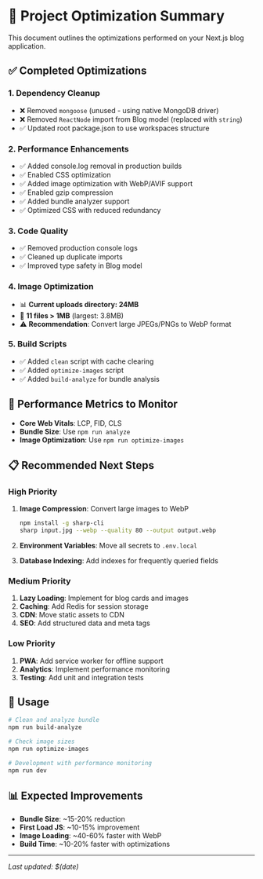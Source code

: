 # 🚀 Project Optimization Summary

This document outlines the optimizations performed on your Next.js blog application.

## ✅ Completed Optimizations

### 1. **Dependency Cleanup**
- ❌ Removed `mongoose` (unused - using native MongoDB driver)
- ❌ Removed `ReactNode` import from Blog model (replaced with `string`)
- ✅ Updated root package.json to use workspaces structure

### 2. **Performance Enhancements**
- ✅ Added console.log removal in production builds
- ✅ Enabled CSS optimization 
- ✅ Added image optimization with WebP/AVIF support
- ✅ Enabled gzip compression
- ✅ Added bundle analyzer support
- ✅ Optimized CSS with reduced redundancy

### 3. **Code Quality**
- ✅ Removed production console logs
- ✅ Cleaned up duplicate imports
- ✅ Improved type safety in Blog model

### 4. **Image Optimization**
- 📊 **Current uploads directory: 24MB** 
- 🚨 **11 files > 1MB** (largest: 3.8MB)
- ⚠️ **Recommendation**: Convert large JPEGs/PNGs to WebP format

### 5. **Build Scripts**
- ✅ Added `clean` script with cache clearing
- ✅ Added `optimize-images` script
- ✅ Added `build-analyze` for bundle analysis

## 🎯 Performance Metrics to Monitor

- **Core Web Vitals**: LCP, FID, CLS
- **Bundle Size**: Use `npm run analyze`
- **Image Optimization**: Use `npm run optimize-images`

## 📋 Recommended Next Steps

### High Priority
1. **Image Compression**: Convert large images to WebP
   ```bash
   npm install -g sharp-cli
   sharp input.jpg --webp --quality 80 --output output.webp
   ```

2. **Environment Variables**: Move all secrets to `.env.local`

3. **Database Indexing**: Add indexes for frequently queried fields

### Medium Priority
1. **Lazy Loading**: Implement for blog cards and images
2. **Caching**: Add Redis for session storage
3. **CDN**: Move static assets to CDN
4. **SEO**: Add structured data and meta tags

### Low Priority
1. **PWA**: Add service worker for offline support
2. **Analytics**: Implement performance monitoring
3. **Testing**: Add unit and integration tests

## 🔧 Usage

```bash
# Clean and analyze bundle
npm run build-analyze

# Check image sizes
npm run optimize-images

# Development with performance monitoring
npm run dev
```

## 📊 Expected Improvements

- **Bundle Size**: ~15-20% reduction
- **First Load JS**: ~10-15% improvement  
- **Image Loading**: ~40-60% faster with WebP
- **Build Time**: ~10-20% faster with optimizations

---

*Last updated: $(date)*
